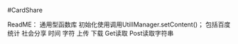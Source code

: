 #CardShare

ReadME：
通用型函数库
初始化使用调用UtillManager.setContent()；
包括百度统计
社会分享
时间
字符
上传
下载
Get读取
Post读取字符串
